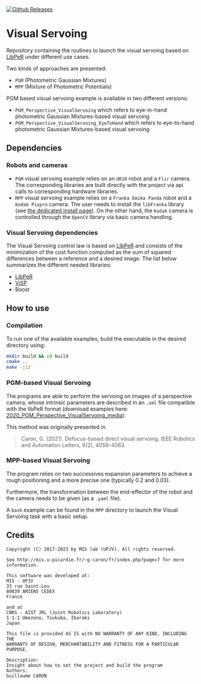 [![Github Releases](https://img.shields.io/github/release/PerceptionRobotique/VisualServoing.svg)](https://github.com/PerceptionRobotique/VisualServoing/releases)

# Visual Servoing

Repository containing the routines to launch the visual servoing based on [LibPeR](https://github.com/PerceptionRobotique/libPeR_base) under different use cases.

Two kinds of approaches are presented:

- `PGM` (Photometric Gaussian Mixtures)
- `MPP` (Mixture of Photometric Potentials)

PGM based visual servoing example is available in two different versions:

- `PGM_Perspective_VisualServoing` which refers to eye-in-hand photometric Gaussian Mixtures-based visual servoing
- `PGM_Perspective_VisualServoing_EyeToHand` which refers to eye-to-hand photometric Gaussian Mixtures-based visual servoing

## Dependencies

### Robots and cameras

- `PGM` visual servoing example relies on an `UR10` robot and a `Flir` camera. The corresponding libraries are built directly with the project via api calls to corresponding hardware libraries.
- `MPP` visual servoing example relies on a `Franka Emika Panda` robot and a `Kodak Pixpro` camera. The user needs to install the `libFranka` library (see [the dedicated install page](https://frankaemika.github.io/docs/installation_linux.html)). On the other hand, the `Kodak` camera is controlled through the `OpenCV` library via basic camera handling.

### Visual Servoing dependencies

The Visual Servoing control law is based on [LibPeR](https://github.com/PerceptionRobotique/libPeR_base) and consists of the minimization of the cost function computed as the sum of squared differences between a reference and a desired image. The list below summarizes the different needed libraries:

- [LibPeR](https://github.com/PerceptionRobotique/libPeR_base)
- [ViSP](https://visp.inria.fr/)
- Boost

## How to use

### Compilation

To run one of the available examples, build the executable in the desired directory using:


```bash
mkdir build && cd build
cmake ..
make -j12
```

### PGM-based Visual Servoing

The programs are able to perform the servoing on images of a perspective camera, whose intrinsic parameters are described in an `.xml` file compatible with the libPeR format (download examples here: [2020_PGM_Perspective_VisualServoing_media](http://mis.u-picardie.fr/~g-caron/data/PeR/2020_PGM_Perspective_VisualServoing_media.zip)).

This method was originally presented in

> Caron, G. (2021). Defocus-based direct visual servoing. IEEE Robotics and Automation Letters, 6(2), 4056-4063.

### MPP-based Visual Servoing

The program relies on two successives expansion parameters to achieve a rough positioning and a more precise one (typically 0.2 and 0.03).

Furthermore, the transformation between the end-effector of the robot and the camera needs to be given (as a `.yaml` file).

A `bash` example can be found in the `MPP` directory to launch the Visual Servoing task with a basic setup.

## Credits

```text
Copyright (C) 2017-2023 by MIS lab (UPJV). All rights reserved.

See http://mis.u-picardie.fr/~g-caron/fr/index.php?page=7 for more information.

This software was developed at:
MIS - UPJV
33 rue Saint-Leu
80039 AMIENS CEDEX
France

and at
CNRS - AIST JRL (Joint Robotics Laboratory)
1-1-1 Umezono, Tsukuba, Ibaraki
Japan

This file is provided AS IS with NO WARRANTY OF ANY KIND, INCLUDING THE
WARRANTY OF DESIGN, MERCHANTABILITY AND FITNESS FOR A PARTICULAR PURPOSE.

Description:
Insight about how to set the project and build the program
Authors:
Guillaume CARON

```
